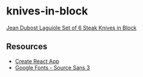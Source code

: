 # knives-in-block

[Jean Dubost Laguiole Set of 6 Steak Knives in Block](https://www.gilt.com/boutique/product/227077/212519335/?matchtype=&subid=&currency=USD&deeplink=FALSE&partner=google&campaignid=18201634932&device=c&country=US&network=x&adgroupid=&keyword=30507833920000&adposition=&dsi=DIR--28494042-217c-4e05-a147-f77c39eb1529&lsi=5c50319d-0b4c-497d-90a1-fff722876196)

## Resources

- [Create React App](https://create-react-app.dev/)
- [Google Fonts - Source Sans 3](https://fonts.google.com/specimen/Source+Sans+3)
